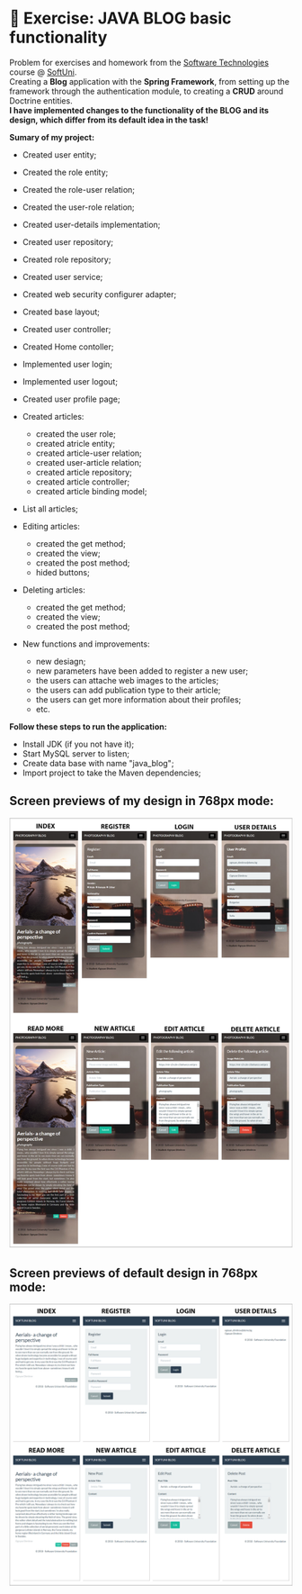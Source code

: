 # :triangular_ruler: Exercise: JAVA BLOG basic functionality

Problem for exercises and homework from the [Software Technologies](https://github.com/OgnyanDD/Software-Technologies) course @ [SoftUni](https://softuni.bg/).<br/>
Creating a **Blog** application with the **Spring Framework**, from setting up the framework through the authentication module, to creating a **CRUD** around Doctrine entities.<br/>
**I have implemented changes to the functionality of the BLOG and its design, which differ from its default idea in the task!**<br/>

**Sumary of my project:**
* Created user entity;
* Created the role entity;
* Created the role-user relation;
* Created the user-role relation;
* Created user-details implementation;
* Created user repository;
* Created role repository;
* Created user service;
* Created web security configurer adapter;
* Created base layout;
* Created user controller;
* Created Home contoller;
* Implemented user login;
* Implemented user logout;
* Created user profile page;
* Created articles:
  - created the user role;
  - created atricle entity;
  - created article-user relation;
  - created user-article relation;
  - created article repository;
  - created article controller;
  - created article binding model;
* List all articles;
* Editing articles:
  - created the get method;
  - created the view;
  - created the post method;
  - hided buttons;
* Deleting articles:
  - created the get method;
  - created the view;
  - created the post method;

* New functions and improvements:
  - new desiagn;
  - new parameters have been added to register a new user;
  - the users can attache web images to the articles;
  - the users can add publication type to their article;
  - the users can get more information about their profiles;
  - etc.<br/>
  
**Follow these steps to run the application:**

- Install JDK (if you not have it);
- Start MySQL server to listen;
- Create data base with name "java_blog";
- Import project to take the Maven dependencies;<br/>

## Screen previews of my design in 768px mode:
![My Design](https://github.com/OgnyanDD/Software-Technologies/blob/master/TF25.%20JAVA%20BLOG%20BASIC%20FUNCTIONALITY%20-%20EX%20(BLOG)/pic's/MyDesign.png)
<br/>
## Screen previews of default design in 768px mode:
![Default Design](https://github.com/OgnyanDD/Software-Technologies/blob/master/TF25.%20JAVA%20BLOG%20BASIC%20FUNCTIONALITY%20-%20EX%20(BLOG)/pic's/DefaultDesign.png)
